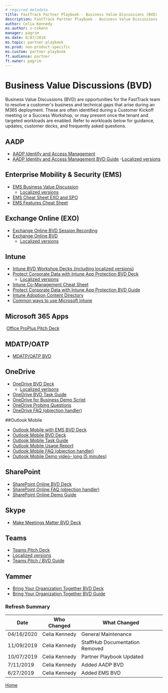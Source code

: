 ```yaml
---  
# required metadata  
title: FastTrack Partner Playbook - Business Value Discussions (BVD)
description: FastTrack Partner Playbook - Business Value Discussions
author: Celia Kennedy
ms.author: v-cekenn
manager: pagrim
ms.date: 6/07/2019
ms.topic: partner-playbook  
ms.prod: non-product-specific  
ms.custom: partner-playbook  
ft.audience: partner
ft.owner: pagrim
---  
```


# Business Value Discussions (BVD)

​Business Value Discussions (BVD) are opportunities for the FastTrack team to resolve a customer's business and technical gaps that arise during an M365 deployment. These are often identified during a Customer Kickoff meeting or a Success Workshop, ​​or may present once the tenant and targeted workloads are enabled. Refer to workloads below for guidance, updates, customer decks, and frequently asked questions.

## AADP

- [AADP Identify and Access Management](https://ftdocs-bcm.azureedge.net/public/playbook-aadp-identity-and-access-management-bvd-deck-en-us-v1)
- [AADP Identity and Access Management BVD Guide](https://ftdocs-bcm.azureedge.net/public/playbook-guidence-aadp-identityandacessmanagement-v1)
    -[Localized versions](https://ftdocs-bcm.azureedge.net/public/aadp-identity-access-management-bvd-deck-localized-v1.docx)

## Enterprise Mobility & Security (EMS)

- [EMS Business Value Discussion](https://fasttrack-docs.microsoft.com/collateral/ems-content.html)
  - [Localized versions](https://ftdocs-bcm.azureedge.net/public/ems-bvd-localized-list-v1.docx)
- [EMS Cheat Sheet EXO and SPO](https://ftdocs-bcm.azureedge.net/public/playbook-ems-cheat-sheet-exo-and-spo-v1)
- [EMS Features Cheat Sheet](https://ftdocs-bcm.azureedge.net/public/playbook-ems-features-cheat-sheet-v1)

## Exchange Online (EXO)

- [Exchange Online BVD Session Recording](http://aka.ms/exobvd)
- [Exchange Online BVD](https://ftdocs-bcm.azureedge.net/public/en-us-exchangeonline-businessvaluediscussion-v1.pptx)
  - [Localized versions](https://ftdocs-bcm.azureedge.net/public/ja-jp-exchangeonline-businessvaluediscussion-v1.pptx)
  
## Intune

- [Intune BVD Workshop Decks (including localized versions)](https://ftdocs-bcm.azureedge.net/public/playbook-localized-intune-bvd-workshop-decks)
- [Prote​ct Corporate​ Data with Intune App Protection BVD Deck](https://ftdocs-bcm.azureedge.net/public/playbook-intune-protect-corporate-data-en-us-v1)
  - [Localized versions](https://ftdocs-bcm.azureedge.net/public/intune-protect-corporate-data-localized-list-v1.docx)
- [Intune Co-Management Cheat Sheet](https://ftdocs-bcm.azureedge.net/public/playbook-intune-co-management-cheet-sheet-v1)
- [Protect Cor​​​porate Data with In​​tune A​​​p​​p Protection BVD Guide](https://ftdocs-bcm.azureedge.net/public/playbook-protect-corporate-data-intune-app-protection-guide-v1)
- [Intune Adoption Content Directory](https://ftdocs-bcm.azureedge.net/public/playbook-intune-adoption-content-directory-v1)
- [Common ways to use Microsoft Intune](https://docs.microsoft.com/en-us/intune/fundamentals/common-scenarios)

## Microsoft 365 Apps
​​​
[​Office ProPlus Pitch Deck](https://ftdocs-bcm.azureedge.net/public/partner-0365-pitch-deck-v1.pdf)

## MDATP/OATP

- [MDATP/OATP BVD](https://ftdocs-bcm.azureedge.net/public/en-us-mdatp-oatp-bvd-v1.pptx)

## OneDrive

- [OneDrive BVD Deck](https://aka.ms/enOneDriveBVDDeck)
  - [Localized verisons](https://ftdocs-bcm.azureedge.net/public/localized-onedrive-bvd-deck-v1.docx)
- [OneDrive BVD​ Ta​​sk Guide](​https://ftdocs-bcm.azureedge.net/public/playbook-onedrive-bvd-task-guide-v1)
- [OneDrive for Business Demo Script](https://ftdocs-bcm.azureedge.net/public/palybook-onedrive-for-business-demo-script-v1)
- [OneDrive Probing Questions](https://aka.ms/OneDriveProbingQuestions)
- [OneDrive FAQ (objection handler)](https://aka.ms/FRPHubOneDriveObjectionHandler)

##Outlook Mobile

- [Outlook Mobile with EMS BVD Deck](https://ftdocs-bcm.azureedge.net/public/playbook-outlook-mobile-ems-bvd-deck)
- [Outlook Mobile BVD Deck](https://ftdocs-bcm.azureedge.net/public/playbook-outlook-mobile-bvd-deck-v1)
- [​Outlook Mobile Task Guide](https://ftdocs-bcm.azureedge.net/public/playbook-outlook-mobile-guide-v1)
- [Outlo​ok Mobile Usage Report](https://ftdocs-bcm.azureedge.net/public/playbook-outlook-mobile-usage-report-v1)
- [Outlook Mobile FAQ (objection handler)](https://ftdocs-bcm.azureedge.net/public/objection-handlers-faq-outlook-mobile-v1.pdf)
- [Outlook Mobile Demo video- long (5 minutes)](https://aka.ms/OLMobileDemo)

## SharePoint

- [SharePoint Online BVD Deck](https://ftdocs-bcm.azureedge.net/public/playbook-sharepoint-bvd-deck-v1)
- [SharePoint Online FAQ (objection handler)](https://ftdocs-bcm.azureedge.net/public/playbook-sharepoint-online-faq-objection-handler-v1)
- [SharePoint Online Demo Guide](https://ftdocs-bcm.azureedge.net/public/palybook-sharepoint-online-demo-guide-v1)

## Skype

- [Make Meetings Matter BVD Deck](https://ftdocs-bcm.azureedge.net/public/playbook-sfb-make-meetings-matter-deck-v1)

## Teams

- [Teams Pitch Deck](https://ftdocs-bcm.azureedge.net/public/teams-customer-pitch-deck-v1.pptx)
- [Localized versions](https://ftdocs-bcm.azureedge.net/public/localized-teams-pitch-deck-v1.docx)
- [Tea​​ms Pitch / BVD Guide](https://ftdocs-bcm.azureedge.net/public/teams-bvd-guidance-v1.pdf)

## Yammer

- [B​​ring Your Organiza​​​​tion Together BVD Deck](​​​​​https://ftdocs-bcm.azureedge.net/public/playbook-yammer-bring-your-organization-together-deck-v1)
- [​​​​Bring Your Organization Together BVD Guide](https://ftdocs-bcm.azureedge.net/public/playbook-yammer-bring-your-organization-together-guide-v1)

### Refresh Summary

| Date       | Who Changed       | What Changed              |
| ---------- | ----------------- | ------------------------- |
| 04/16/2020  | Celia Kennedy    | General Maintenance|
| 11/09/2019  | Celia Kennedy    | StaffHub Documentation Removed|
| 10/07/2019  | Celia Kennedy    | Partner Playbook Updated|
| 7/11/2019  | Celia Kennedy     | Added AADP BVD|
| 6/27/2019  | Celia Kennedy     | Added EMS BVD|

[Home](http://partner-docs.microsoft.com)
